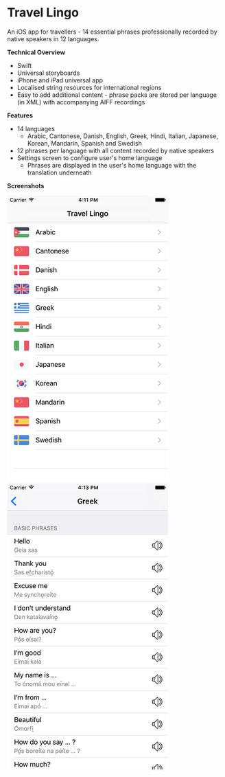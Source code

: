 Travel Lingo
=============

An iOS app for travellers - 14 essential phrases professionally recorded by native speakers in 12 languages.

**Technical Overview**
- Swift
- Universal storyboards
- iPhone and iPad universal app
- Localised string resources for international regions
- Easy to add additional content - phrase packs are stored per language (in XML) with accompanying AIFF recordings

**Features**
- 14 languages
  * Arabic, Cantonese, Danish, English, Greek, Hindi, Italian, Japanese, Korean, Mandarin, Spanish and Swedish
- 12 phrases per language with all content recorded by native speakers
- Settings screen to configure user's home language
  * Phrases are displayed in the user's home language with the translation underneath

**Screenshots**

![Languages](/screenshots/languages-screenshot.png?raw=true)  ![Greek Phrases](/screenshots/greek-phrases-screenshot.png?raw=true)
